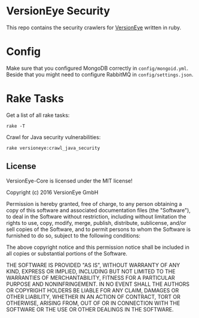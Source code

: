 # VersionEye Security

This repo contains the security crawlers for [VersionEye](https://www.versioneye.com) written in ruby.

# Config

Make sure that you configured MongoDB correctly in `config/mongoid.yml`.
Beside that you might need to configure RabbitMQ in `config/settings.json`.

# Rake Tasks

Get a list of all rake tasks:

```
rake -T
```

Crawl for Java security vulnerabilities:

```
rake versioneye:crawl_java_security
```

## License

VersionEye-Core is licensed under the MIT license!

Copyright (c) 2016 VersionEye GmbH

Permission is hereby granted, free of charge, to any person obtaining a copy
of this software and associated documentation files (the "Software"), to deal
in the Software without restriction, including without limitation the rights
to use, copy, modify, merge, publish, distribute, sublicense, and/or sell
copies of the Software, and to permit persons to whom the Software is
furnished to do so, subject to the following conditions:

The above copyright notice and this permission notice shall be included in all
copies or substantial portions of the Software.

THE SOFTWARE IS PROVIDED "AS IS", WITHOUT WARRANTY OF ANY KIND, EXPRESS OR
IMPLIED, INCLUDING BUT NOT LIMITED TO THE WARRANTIES OF MERCHANTABILITY,
FITNESS FOR A PARTICULAR PURPOSE AND NONINFRINGEMENT. IN NO EVENT SHALL THE
AUTHORS OR COPYRIGHT HOLDERS BE LIABLE FOR ANY CLAIM, DAMAGES OR OTHER
LIABILITY, WHETHER IN AN ACTION OF CONTRACT, TORT OR OTHERWISE, ARISING FROM,
OUT OF OR IN CONNECTION WITH THE SOFTWARE OR THE USE OR OTHER DEALINGS IN THE
SOFTWARE.
